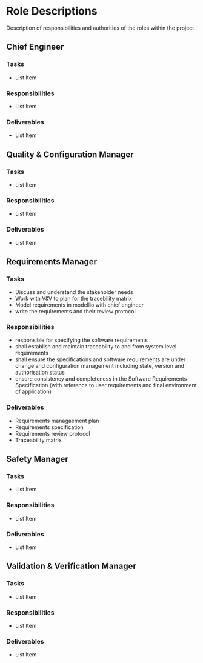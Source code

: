 <h1>Role Descriptions</h1>
Description of responsibilities and authorities of the roles within the project.

<h2>Chief Engineer</h2>
<h3>Tasks</h3>
<ul>
  <li>List Item</li>
</ul>
<h3>Responsibilities</h3>
<ul>
  <li>List Item</li>
</ul>
<h3>Deliverables</h3>
<ul>
  <li>List Item</li>
</ul>

<h2>Quality & Configuration Manager</h2>
<h3>Tasks</h3>
<ul>
  <li>List Item</li>
</ul>
<h3>Responsibilities</h3>
<ul>
  <li>List Item</li>
</ul>
<h3>Deliverables</h3>
<ul>
  <li>List Item</li>
</ul>

<h2>Requirements Manager</h2>
<h3>Tasks</h3>
<ul>
<li>Discuss and understand the stakeholder needs
<li>Work with V&V to plan for the tracebility matrix</li>
<li>Model requirements in modellio with chief engineer</li>
<li>write the requirements and their review protocol</li>
  
</ul>
<h3>Responsibilities</h3>
<ul>
  <li>responsible for specifying the software requirements</li>
  <li>shall establish and maintain traceability to and from system level requirements</li>
  <li>shall ensure the specifications and software requirements are under change and configuration
management including state, version and authorisation status</li>
  <li>ensure consistency and completeness in the Software Requirements Specification (with reference
to user requirements and final environment of application)</li>

</ul>
<h3>Deliverables</h3>
<ul>
  <li>Requirements managaement plan</li>
  <li>Requirements specification</li>
  <li>Requirements review protocol</li>
  <li>Traceability matrix</li>

</ul>

<h2>Safety Manager</h2>
<h3>Tasks</h3>
<ul>
  <li>List Item</li>
</ul>
<h3>Responsibilities</h3>
<ul>
  <li>List Item</li>
</ul>
<h3>Deliverables</h3>
<ul>
  <li>List Item</li>
</ul>

<h2>Validation & Verification Manager</h2>
<h3>Tasks</h3>
<ul>
  <li>List Item</li>
</ul>
<h3>Responsibilities</h3>
<ul>
  <li>List Item</li>
</ul>
<h3>Deliverables</h3>
<ul>
  <li>List Item</li>
</ul>

